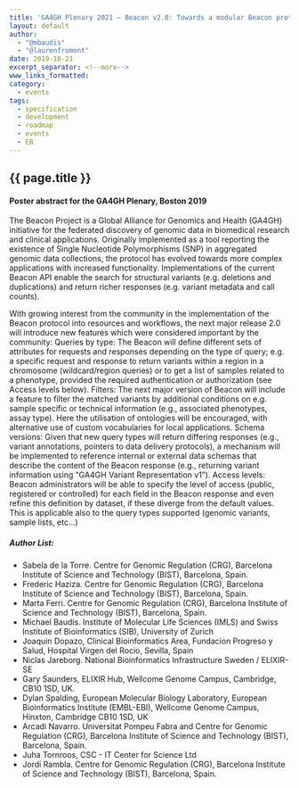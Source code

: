 ```yaml
---
title: 'GA4GH Plenary 2021 — Beacon v2.0: Towards a modular Beacon protocol empowering clinical use'
layout: default
author: 
  - "@mbaudis"
  - "@laurenfromont"
date: 2019-10-21
excerpt_separator: <!--more-->
www_links_formatted:
category:
  - events
tags:
  - specification
  - development
  - roadmap
  - events
  - EB
---
```


## {{ page.title }}
#### Poster abstract for the GA4GH Plenary, Boston 2019

The Beacon Project is a Global Alliance for Genomics and Health (GA4GH) 
initiative for the federated discovery of genomic data in biomedical research 
and clinical applications. Originally implemented as a tool reporting the 
existence of Single Nucleotide Polymorphisms (SNP) in aggregated genomic data 
collections, the protocol has evolved towards more complex applications with 
increased functionality. Implementations of the current Beacon API enable the 
search for structural variants (e.g. deletions and duplications) and return 
richer responses (e.g. variant metadata and call counts).

<!--more-->

With growing interest from the community in the implementation of the Beacon 
protocol into resources and workflows, the next major release 2.0 will introduce 
new features which were considered important by the community: 
Queries by type: The Beacon will define different sets of attributes for 
requests and responses depending on the type of query; e.g. a specific request 
and response to return variants within a region in a chromosome 
(wildcard/region queries) or to get a list of samples related to a phenotype, 
provided the required authentication or authorization (see Access levels below).
Filters: The next major version of Beacon will include a feature to filter the 
matched variants by additional conditions on e.g. sample specific or technical information (e.g., associated phenotypes, assay type). Here the utilisation of ontologies will be encouraged, with alternative use of custom vocabularies for local applications.
Schema versions: Given that new query types will return differing responses 
(e.g., variant annotations, pointers to data delivery protocols), a mechanism will be implemented to reference internal or external data schemas that describe the content of the Beacon response (e.g., returning variant information using “GA4GH Variant Representation v1”).
Access levels: Beacon administrators will be able to specify the level of access 
(public, registered or controlled) for each field in the Beacon response and 
even refine this definition by dataset, if these diverge from the default 
values. This is applicable also to the query types supported (genomic variants, sample lists, etc...)

##### Author List:

* Sabela de la Torre. Centre for Genomic Regulation (CRG), Barcelona Institute of Science and Technology (BIST), Barcelona, Spain.
* Frederic Haziza. Centre for Genomic Regulation (CRG), Barcelona Institute of Science and Technology (BIST), Barcelona, Spain.
* Marta Ferri. Centre for Genomic Regulation (CRG), Barcelona Institute of Science and Technology (BIST), Barcelona, Spain.
* Michael Baudis. Institute of Molecular Life Sciences (IMLS) and Swiss Institute of Bioinformatics (SIB), University of Zurich
* Joaquin Dopazo, Clinical Bioinformatics Area, Fundacion Progreso y Salud, Hospital Virgen del Rocio, Sevilla, Spain 
* Niclas Jareborg. National Bioinformatics Infrastructure Sweden / ELIXIR-SE
* Gary Saunders, ELIXIR Hub, Wellcome Genome Campus, Cambridge, CB10 1SD, UK.
* Dylan Spalding, European Molecular Biology Laboratory, European Bioinformatics Institute (EMBL-EBI), Wellcome Genome Campus, Hinxton, Cambridge CB10 1SD, UK
* Arcadi Navarro. Universitat Pompeu Fabra and Centre for Genomic Regulation (CRG), Barcelona Institute of Science and Technology (BIST), Barcelona, Spain.
* Juha Tornroos, CSC - IT Center for Science Ltd
* Jordi Rambla. Centre for Genomic Regulation (CRG), Barcelona Institute of Science and Technology (BIST), Barcelona, Spain.
